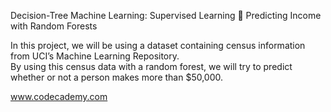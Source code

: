 Decision-Tree
Machine Learning: Supervised Learning 🤖
Predicting Income with Random Forests

In this project, we will be using a dataset containing census information from UCI’s Machine Learning Repository.</br>
By using this census data with a random forest, we will try to predict whether or not a person makes more than $50,000.


www.codecademy.com

